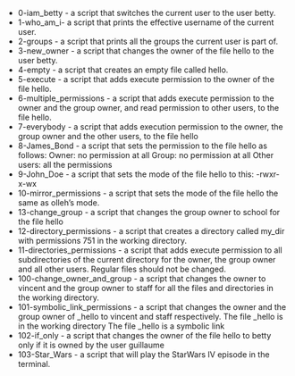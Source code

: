 - 0-iam_betty - a script that switches the current user to the user betty.
- 1-who_am_i-  a script that prints the effective username of the current user.
- 2-groups - a script that prints all the groups the current user is part of.
- 3-new_owner - a script that changes the owner of the file hello to the user betty.
- 4-empty - a script that creates an empty file called hello.
- 5-execute - a script that adds execute permission to the owner of the file hello.
- 6-multiple_permissions - a script that adds execute permission to the owner and the group owner, and read permission to other users, to the file hello.
- 7-everybody -  a script that adds execution permission to the owner, the group owner and the other users, to the file hello
- 8-James_Bond - a script that sets the permission to the file hello as follows: Owner: no permission at all Group: no permission at all Other users: all the permissions
- 9-John_Doe -  a script that sets the mode of the file hello to this: -rwxr-x-wx
- 10-mirror_permissions - a script that sets the mode of the file hello the same as olleh’s mode.
- 13-change_group - a script that changes the group owner to school for the file hello
- 12-directory_permissions - a script that creates a directory called my_dir with permissions 751 in the working directory.
- 11-directories_permissions - a script that adds execute permission to all subdirectories of the current directory for the owner, the group owner and all other users. Regular files should not be changed.
- 100-change_owner_and_group -  a script that changes the owner to vincent and the group owner to staff for all the files and directories in the working directory.
- 101-symbolic_link_permissions - a script that changes the owner and the group owner of _hello to vincent and staff respectively. The file _hello is in the working directory
The file _hello is a symbolic link
- 102-if_only - a script that changes the owner of the file hello to betty only if it is owned by the user guillaume
- 103-Star_Wars - a script that will play the StarWars IV episode in the terminal.